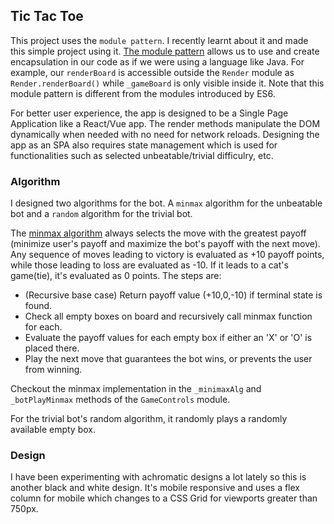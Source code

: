 ## Tic Tac Toe

This project uses the `module pattern`. I recently learnt about it and made this simple project using it. [The module pattern](https://dev.to/tomekbuszewski/module-pattern-in-javascript-56jm) allows us to use and create encapsulation in our code as if we were using a language like Java. For example, our `renderBoard` is accessible outside the `Render` module as `Render.renderBoard()` while `_gameBoard` is only  visible inside it. Note that this module pattern is different from the modules introduced by ES6.

For better user experience, the app is designed to be a Single Page Application like a  React/Vue app. The render methods manipulate the DOM dynamically when needed with no need for network reloads. Designing the app as an SPA also requires state management which is used for functionalities such as selected unbeatable/trivial difficulry, etc.

### Algorithm
I designed two algorithms for the bot. A `minmax` algorithm for the unbeatable bot and a `random` algorithm for the trivial bot.

The [minmax algorithm](https://en.wikipedia.org/wiki/Minimax) always selects the move with the greatest payoff (minimize user's payoff and maximize the bot's payoff with the next move). Any sequence of moves leading to victory is evaluated as +10 payoff points, while those leading to loss are evaluated as -10. If it leads to a cat's game(tie), it's evaluated as 0 points. The steps are:

- (Recursive base case) Return payoff value (+10,0,-10) if terminal state is found.
- Check all empty boxes on board and recursively call minmax function for each.
- Evaluate the payoff values for each empty box if either an 'X' or 'O' is placed there.
- Play the next move that guarantees the bot wins, or prevents the user from winning.

Checkout the minmax implementation in the `_minimaxAlg` and `_botPlayMinmax` methods of the `GameControls` module. 

For the trivial bot's random algorithm, it randomly plays a randomly available empty box.

### Design
I have been experimenting with achromatic designs a lot lately so this is another black and white design. It's mobile responsive and uses a flex column for mobile which changes to a CSS Grid for viewports greater than 750px.